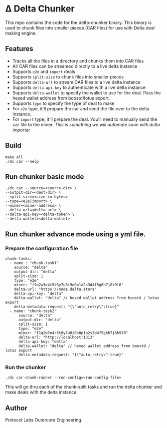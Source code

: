 # Δ Delta Chunker

This repo contains the code for the delta-chunker binary. This binary is used to chunk files into smaller pieces (CAR files) for use with Delta deal making engine.

## Features
- Tracks all the files in a directory and chunks them into CAR files
- All CAR files can be streamed directly to a live delta instance
- Supports `e2e` and `import` deals
- Supports `split-size` to chunk files into smaller pieces
- Supports `delta-url` to stream CAR files to a live delta instance
- Supports `delta-api-key` to authenticate with a live delta instance
- Supports `delta-wallet` to specify the wallet to use for the deal. Pass the hexed wallet address from boostd/lotus export.
- Supports `type` to specify the type of deal to make
- For `e2e` type, it'll prepare the car and send the file over to the delta instance.
- For `import` type, it'll prepare the deal. You'll need to manually send the car file to the miner. *This is something we will automate soon with delta importer*

## Build 
```
make all
./dc car --help
```

## Run chunker basic mode
```
./dc car --source=<source-dir> \ 
--outpit-dir=<dest-dir> \ 
--split-size=<size-in-bytes>
--type=<e2e|import> \  
--miner=<miner-address> \
--delta-url=<delta-url> \ 
--delta-api-key=<delta-token> \ 
--delta-wallet=<delta-wallet> 
```

## Run chunker advance mode using a yml file.
### Prepare the configuration file
```
chunk-tasks:
  - name : "chunk-task1"
    source: "delta"
    output-dir: "delta"
    split-size: 1
    type: "e2e"
    miner: "f1q2w3e4r5t6y7u8i9o0p1a2s3d4f5g6h7j8k9l0"
    delta-url: "https://node.delta.store"
    delta-api-key: "delta"
    delta-wallet: "delta" // hexed wallet address from boostd / lotus export
    delta-metadata-request: "{\"auto_retry\":true}"
  - name: "chunk-task2"
      source: "delta"
      output-dir: "delta"
      split-size: 1
      type: "e2e"
      miner: "f1q2w3e4r5t6y7u8i9o0p1a2s3d4f5g6h7j8k9l0"
      delta-url: "http://localhost:1313"
      delta-api-key: "delta"
      delta-wallet: "delta" // hexed wallet address from boostd / lotus export
      delta-metadata-request: "{\"auto_retry\":true}"
```
### Run the chunker
```
./dc car-chunk-runner --run-config=<run-config-file>
```

This will go thru each of the chunk-split tasks and run the delta chunker and make deals with the delta instance.

## Author
Protocol Labs Outercore Engineering.